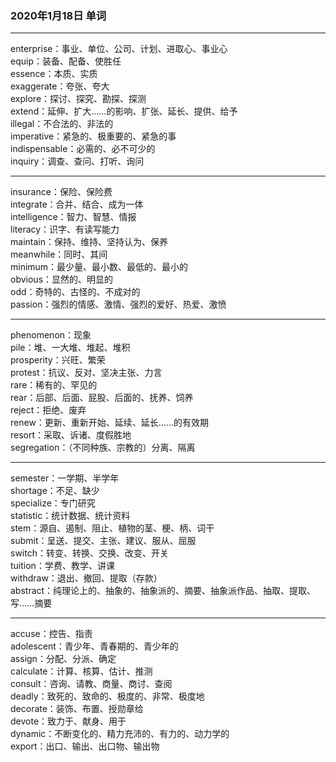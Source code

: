 ### 2020年1月18日 单词
- - -
enterprise：事业、单位、公司、计划、进取心、事业心  
equip：装备、配备、使胜任  
essence：本质、实质  
exaggerate：夸张、夸大  
explore：探讨、探究、勘探、探测  
extend：延伸、扩大……的影响、扩张、延长、提供、给予  
illegal：不合法的、非法的  
imperative：紧急的、极重要的、紧急的事  
indispensable：必需的、必不可少的  
inquiry：调查、查问、打听、询问  
- - -
insurance：保险、保险费  
integrate：合并、结合、成为一体  
intelligence：智力、智慧、情报  
literacy：识字、有读写能力  
maintain：保持、维持、坚持认为、保养  
meanwhile：同时、其间  
minimum：最少量、最小数、最低的、最小的  
obvious：显然的、明显的  
odd：奇特的、古怪的、不成对的  
passion：强烈的情感、激情、强烈的爱好、热爱、激愤  
- - -
phenomenon：现象  
pile：堆、一大堆、堆起、堆积  
prosperity：兴旺、繁荣  
protest：抗议、反对、坚决主张、力言  
rare：稀有的、罕见的  
rear：后部、后面、屁股、后面的、抚养、饲养  
reject：拒绝、废弃  
renew：更新、重新开始、延续、延长……的有效期  
resort：采取、诉诸、度假胜地  
segregation：（不同种族、宗教的）分离、隔离 
- - -
semester：一学期、半学年  
shortage：不足、缺少  
specialize：专门研究  
statistic：统计数据、统计资料  
stem：源自、遏制、阻止、植物的茎、梗、柄、词干  
submit：呈送、提交、主张、建议、服从、屈服  
switch：转变、转换、交换、改变、开关  
tuition：学费、教学、讲课  
withdraw：退出、撤回、提取（存款）  
abstract：纯理论上的、抽象的、抽象派的、摘要、抽象派作品、抽取、提取、写……摘要  
- - -
accuse：控告、指责  
adolescent：青少年、青春期的、青少年的  
assign：分配、分派、确定  
calculate：计算、核算、估计、推测  
consult：咨询、请教、商量、商讨、查阅  
deadly：致死的、致命的、极度的、非常、极度地  
decorate：装饰、布置、授勋章给  
devote：致力于、献身、用于  
dynamic：不断变化的、精力充沛的、有力的、动力学的  
export：出口、输出、出口物、输出物